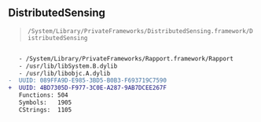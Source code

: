 ## DistributedSensing

> `/System/Library/PrivateFrameworks/DistributedSensing.framework/DistributedSensing`

```diff

   - /System/Library/PrivateFrameworks/Rapport.framework/Rapport
   - /usr/lib/libSystem.B.dylib
   - /usr/lib/libobjc.A.dylib
-  UUID: 089FFA9D-E985-3BD5-B0B3-F693719C7590
+  UUID: 4BD7305D-F977-3C0E-A287-9AB7DCEE267F
   Functions: 504
   Symbols:   1905
   CStrings:  1105

```

